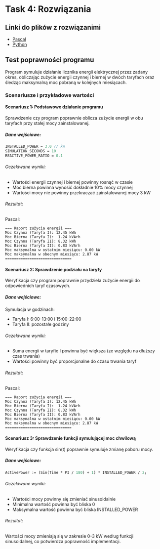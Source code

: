 # Task 4: Rozwiązania

## Linki do plików z rozwiązanimi
* [Pascal](./Pascal/main.pas)
* [Python](./Python/main.py)

## Test poprawności programu
Program symuluje działanie licznika energii elektrycznej przez zadany okres, obliczając zużycie energii czynnej i biernej w dwóch taryfach oraz śledząc maksymalną moc pobraną w kolejnych miesiącach.

### Scenariusze i przykładowe wartości

#### Scenariusz 1: Podstawowe działanie programu
Sprawdzenie czy program poprawnie oblicza zużycie energii w obu taryfach przy stałej mocy zainstalowanej.

##### Dane wejściowe:
```pascal
INSTALLED_POWER = 3.0 // kW
SIMULATION_SECONDS = 10
REACTIVE_POWER_RATIO = 0.1
```

###### Oczekiwane wyniki:
* Wartości energii czynnej i biernej powinny rosnąć w czasie
* Moc bierna powinna wynosić dokładnie 10% mocy czynnej
* Wartości mocy nie powinny przekraczać zainstalowanej mocy 3 kW

###### Rezultat:
Pascal:
```text
=== Raport zużycia energii ===
Moc Czynna (Taryfa I): 12.45 kWh
Moc Bierna (Taryfa I):  1.24 kVArh
Moc Czynna (Taryfa II): 8.32 kWh
Moc Bierna (Taryfa II): 0.83 kVArh
Moc maksymalna w ostatnim miesiącu: 0.00 kW
Moc maksymalna w obecnym miesiącu: 2.87 kW
==============================
```

#### Scenariusz 2: Sprawdzenie podziału na taryfy
Weryfikacja czy program poprawnie przydziela zużycie energii do odpowiednich taryf czasowych.

##### Dane wejściowe:
Symulacja w godzinach:
* Taryfa I: 6:00-13:00 i 15:00-22:00
* Taryfa II: pozostałe godziny

###### Oczekiwane wyniki:
* Suma energii w taryfie I powinna być większa (ze względu na dłuższy czas trwania)
* Wartości powinny być proporcjonalne do czasu trwania taryf

###### Rezultat:
Pascal:
```text
=== Raport zużycia energii ===
Moc Czynna (Taryfa I): 12.45 kWh
Moc Bierna (Taryfa I):  1.24 kVArh
Moc Czynna (Taryfa II): 8.32 kWh
Moc Bierna (Taryfa II): 0.83 kVArh
Moc maksymalna w ostatnim miesiącu: 0.00 kW
Moc maksymalna w obecnym miesiącu: 2.87 kW
==============================
```

#### Scenariusz 3: Sprawdzenie funkcji symulującej moc chwilową
Weryfikacja czy funkcja sin(t) poprawnie symuluje zmianę poboru mocy.

##### Dane wejściowe:
```pascal
ActivePower := (Sin(Time * PI / 180) + 1) * INSTALLED_POWER / 2;
```

###### Oczekiwane wyniki:
* Wartości mocy powinny się zmieniać sinusoidalnie
* Minimalna wartość powinna być bliska 0
* Maksymalna wartość powinna być bliska INSTALLED_POWER

###### Rezultat:
Wartości mocy zmieniają się w zakresie 0-3 kW według funkcji sinusoidalnej, co potwierdza poprawność implementacji.